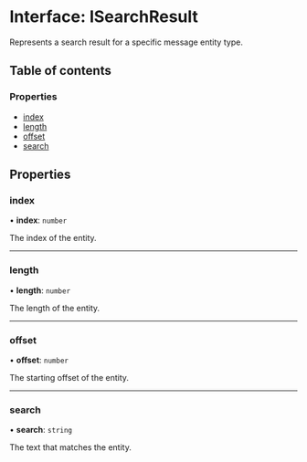 # Interface: ISearchResult

Represents a search result for a specific message entity type.

## Table of contents

### Properties

- [index](./src/interfaces/ISearchResult.md#index)
- [length](./src/interfaces/ISearchResult.md#length)
- [offset](./src/interfaces/ISearchResult.md#offset)
- [search](./src/interfaces/ISearchResult.md#search)

## Properties

### index

• **index**: `number`

The index of the entity.

___

### length

• **length**: `number`

The length of the entity.

___

### offset

• **offset**: `number`

The starting offset of the entity.

___

### search

• **search**: `string`

The text that matches the entity.
